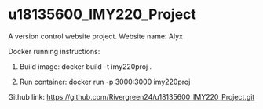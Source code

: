 # u18135600_IMY220_Project
A version control website project.
Website name: Alyx



Docker running instructions:

1. Build image:
    docker build -t imy220proj .

2. Run container:
    docker run -p 3000:3000 imy220proj


Github link:
https://github.com/Rivergreen24/u18135600_IMY220_Project.git
